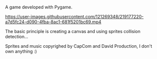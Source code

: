A game developed with Pygame.

https://user-images.githubusercontent.com/121269348/219177220-a7d5fc24-d090-4fba-8ac1-681f5201bc69.mp4

The basic principle is creating a canvas and using sprites collision detection...

Sprites and music copyrighed by CapCom and David Production, I don't own anything :)
